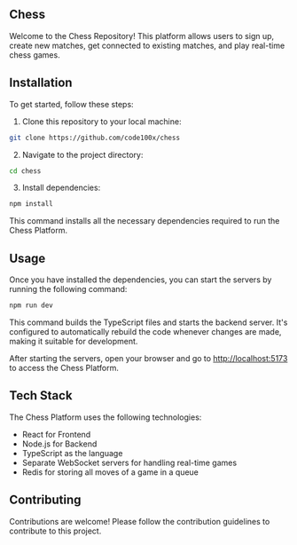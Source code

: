 ## Chess

Welcome to the Chess Repository! This platform allows users to sign up, create new matches, get connected to existing matches, and play real-time chess games.

## Installation

To get started, follow these steps:

1. Clone this repository to your local machine:
```bash
git clone https://github.com/code100x/chess
```

2. Navigate to the project directory:
```bash
cd chess
```

3. Install dependencies:
```bash
npm install
```

This command installs all the necessary dependencies required to run the Chess Platform.

## Usage

Once you have installed the dependencies, you can start the servers by running the following command:
```bash
npm run dev
```

This command builds the TypeScript files and starts the backend server. It's configured to automatically rebuild the code whenever changes are made, making it suitable for development.

After starting the servers, open your browser and go to [http://localhost:5173](http://localhost:5173) to access the Chess Platform.

## Tech Stack

The Chess Platform uses the following technologies:

- React for Frontend
- Node.js for Backend
- TypeScript as the language
- Separate WebSocket servers for handling real-time games
- Redis for storing all moves of a game in a queue

## Contributing

Contributions are welcome! Please follow the contribution guidelines to contribute to this project.
